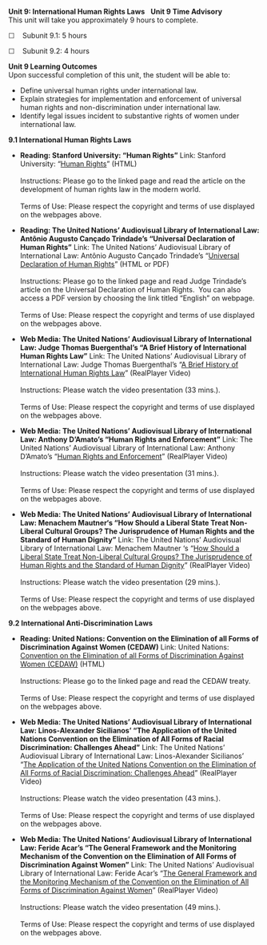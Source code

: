 **Unit 9: International Human Rights Laws** <span id="9"></span>  **Unit
9 Time Advisory**  
This unit will take you approximately 9 hours to complete.   
  
 ☐    Subunit 9.1: 5 hours  
  
 ☐    Subunit 9.2: 4 hours 

**Unit 9 Learning Outcomes**  
Upon successful completion of this unit, the student will be able to:  

-   Define universal human rights under international law.
-   Explain strategies for implementation and enforcement of universal
    human rights and non-discrimination under international law.
-   Identify legal issues incident to substantive rights of women under
    international law.

**9.1 International Human Rights Laws** <span id="9.1"></span> 

-   **Reading: Stanford University: “Human Rights”**
    Link: Stanford University: “[Human
    Rights](http://plato.stanford.edu/entries/rights-human/)” (HTML)  
        
     Instructions: Please go to the linked page and read the article on
    the development of human rights law in the modern world.  
        
     Terms of Use: Please respect the copyright and terms of use
    displayed on the webpages above.

-   **Reading: The United Nations’ Audiovisual Library of International
    Law: Antônio Augusto Cançado Trindade’s “Universal Declaration of
    Human Rights”**
    Link: The United Nations’ Audiovisual Library of International Law:
    Antônio Augusto Cançado Trindade’s “[Universal Declaration of Human
    Rights](https://legal.un.org/avl/ha/udhr/udhr.html)”
    (HTML or PDF)  
        
     Instructions: Please go to the linked page and read Judge
    Trindade’s article on the Universal Declaration of Human Rights. 
    You can also access a PDF version by choosing the link titled
    “English” on webpage.  
        
     Terms of Use: Please respect the copyright and terms of use
    displayed on the webpages above.

-   **Web Media: The United Nations’ Audiovisual Library of
    International Law: Judge Thomas Buergenthal’s “A Brief History of
    International Human Rights Law”**
    Link: The United Nations’ Audiovisual Library of International Law:
    Judge Thomas Buergenthal’s “[A Brief History of International Human
    Rights
    Law](https://legal.un.org/avl/ls/Buergenthal_HR.html)”
    (RealPlayer Video)  
        
     Instructions: Please watch the video presentation (33 mins.).  
        
     Terms of Use: Please respect the copyright and terms of use
    displayed on the webpages above.

-   **Web Media: The United Nations’ Audiovisual Library of
    International Law: Anthony D’Amato’s “Human Rights and
    Enforcement”**
    Link: The United Nations’ Audiovisual Library of International Law:
    Anthony D’Amato’s “[Human Rights and
    Enforcement](https://legal.un.org/avl/ls/D-Amato_IL.html)”
    (RealPlayer Video)  
        
     Instructions: Please watch the video presentation (31 mins.).  
        
     Terms of Use: Please respect the copyright and terms of use
    displayed on the webpages above.

-   **Web Media: The United Nations’ Audiovisual Library of
    International Law: Menachem Mautner‘s “How Should a Liberal State
    Treat Non-Liberal Cultural Groups? The Jurisprudence of Human Rights
    and the Standard of Human Dignity”**
    Link: The United Nations’ Audiovisual Library of International Law:
    Menachem Mautner ‘s “[How Should a Liberal State Treat Non-Liberal
    Cultural Groups? The Jurisprudence of Human Rights and the Standard
    of Human
    Dignity](https://legal.un.org/avl/ls/Mautner_IL.html)”
    (RealPlayer Video)  
        
     Instructions: Please watch the video presentation (29 mins.).  
        
     Terms of Use: Please respect the copyright and terms of use
    displayed on the webpages above.

**9.2 International Anti-Discrimination Laws** <span id="9.2"></span> 

-   **Reading: United Nations: Convention on the Elimination of all
    Forms of Discrimination Against Women (CEDAW)**
    Link: United Nations: [Convention on the Elimination of all Forms of
    Discrimination Against Women
    (CEDAW)](http://www.un.org/womenwatch/daw/cedaw/text/econvention.htm) (HTML)  
        
     Instructions: Please go to the linked page and read the CEDAW
    treaty.  
        
     Terms of Use: Please respect the copyright and terms of use
    displayed on the webpages above.

-   **Web Media: The United Nations’ Audiovisual Library of
    International Law: Linos-Alexander Sicilianos’ “The Application of
    the United Nations Convention on the Elimination of All Forms of
    Racial Discrimination: Challenges Ahead”**
    Link: The United Nations’ Audiovisual Library of International Law:
    Linos-Alexander Sicilianos’ “[The Application of the United Nations
    Convention on the Elimination of All Forms of Racial Discrimination:
    Challenges
    Ahead](https://legal.un.org/avl/ls/Sicilianos_HR.html)”
    (RealPlayer Video)  
        
     Instructions: Please watch the video presentation (43 mins.).  
        
     Terms of Use: Please respect the copyright and terms of use
    displayed on the webpages above.

-   **Web Media: The United Nations’ Audiovisual Library of
    International Law: Feride Acar’s “The General Framework and the
    Monitoring Mechanism of the Convention on the Elimination of All
    Forms of Discrimination Against Women”**
    Link: The United Nations’ Audiovisual Library of International Law:
    Feride Acar’s “[The General Framework and the Monitoring Mechanism
    of the Convention on the Elimination of All Forms of Discrimination
    Against
    Women](https://legal.un.org/avl/ls/Acar_HR.html)”
    (RealPlayer Video)  
        
     Instructions: Please watch the video presentation (49 mins.).  
        
     Terms of Use: Please respect the copyright and terms of use
    displayed on the webpages above.


